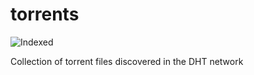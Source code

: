 torrents 
========
![Indexed](https://img.shields.io/badge/indexed-137762-blue)

Collection of torrent files discovered in the DHT network
